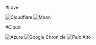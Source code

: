 #Love

![Cloudflare](https://img.shields.io/badge/Cloudflare-F38020?style=for-the-badge&logo=Cloudflare&logoColor=white)
![Moon](https://img.shields.io/badge/Ethereum-3C3C3D?style=for-the-badge&logo=Ethereum&logoColor=white)

#Cloud

![Azure](https://img.shields.io/badge/azure-%230072C6.svg?style=for-the-badge&logo=microsoftazure&logoColor=white)
![Google Chronicle](https://img.shields.io/badge/Google%20Chronicle-%234285F4.svg?style=for-the-badge&logo=google&logoColor=white)
![Palo Alto](https://img.shields.io/badge/Palo%20Alto-%23F04E23.svg?style=for-the-badge&logo=paloaltonetworks&logoColor=white)
